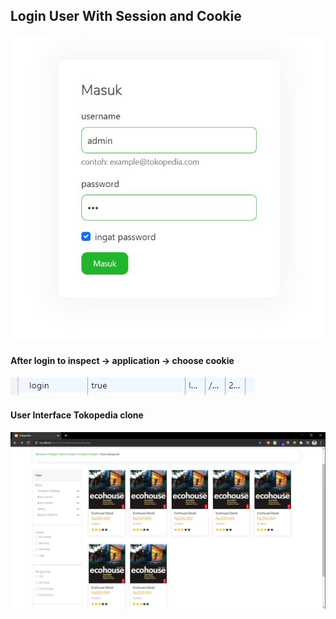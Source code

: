 <html lang="en">

<head>
    <!-- Required meta tags -->
    <meta charset="utf-8">
    <meta name="viewport" content="width=device-width, initial-scale=1">

</head>

<body>
        <h2>Login User With Session and Cookie</h2>
        <img src="img/cookie.JPG" alt""> <br> 
    <h4>After login to inspect -> application -> choose cookie</h4>
        <img src="img/cookie 2.JPG" alt="">
    <h4>User Interface Tokopedia clone</h4>
    <img src="img/capture.jpg">

</body>

</html>
